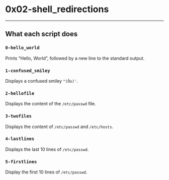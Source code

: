 # 0x02-shell_redirections
---
## What each script does
### `0-hello_world`
Prints “Hello, World”, followed by a new line to the standard output.
### `1-confused_smiley`
Displays a confused smiley `"(Ôo)'`.
### `2-hellofile`
Displays the content of the `/etc/passwd` file.
### `3-twofiles`
Displays the content of `/etc/passwd` and `/etc/hosts`.
### `4-lastlines`
Displays the last 10 lines of `/etc/passwd`.
### `5-firstlines`
Display the first 10 lines of `/etc/passwd`.
